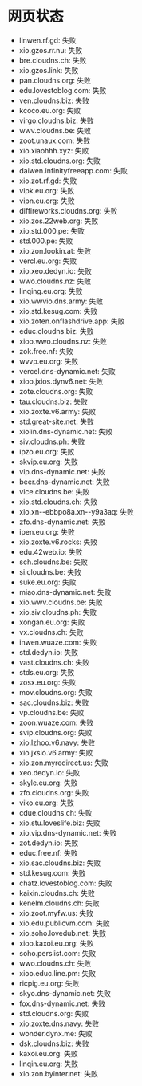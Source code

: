 # 网页状态
- linwen.rf.gd: 失败
- xio.gzos.rr.nu: 失败
- bre.cloudns.ch: 失败
- xio.gzos.link: 失败
- pan.cloudns.org: 失败
- edu.lovestoblog.com: 失败
- ven.cloudns.biz: 失败
- kcoco.eu.org: 失败
- virgo.cloudns.biz: 失败
- wwv.cloudns.be: 失败
- zoot.unaux.com: 失败
- xio.xiaohhh.xyz: 失败
- xio.std.cloudns.org: 失败
- daiwen.infinityfreeapp.com: 失败
- xio.zot.rf.gd: 失败
- vipk.eu.org: 失败
- vipn.eu.org: 失败
- diffireworks.cloudns.org: 失败
- xio.zos.22web.org: 失败
- xio.std.000.pe: 失败
- std.000.pe: 失败
- xio.zon.lookin.at: 失败
- vercl.eu.org: 失败
- xio.xeo.dedyn.io: 失败
- wwo.cloudns.nz: 失败
- linqing.eu.org: 失败
- xio.wwvio.dns.army: 失败
- xio.std.kesug.com: 失败
- xio.zoten.onflashdrive.app: 失败
- educ.cloudns.biz: 失败
- xioo.wwo.cloudns.nz: 失败
- zok.free.nf: 失败
- wvvp.eu.org: 失败
- vercel.dns-dynamic.net: 失败
- xioo.jxios.dynv6.net: 失败
- zote.cloudns.org: 失败
- tau.cloudns.biz: 失败
- xio.zoxte.v6.army: 失败
- std.great-site.net: 失败
- xiolin.dns-dynamic.net: 失败
- siv.cloudns.ph: 失败
- ipzo.eu.org: 失败
- skvip.eu.org: 失败
- vip.dns-dynamic.net: 失败
- beer.dns-dynamic.net: 失败
- vice.cloudns.be: 失败
- xio.std.cloudns.ch: 失败
- xio.xn--ebbpo8a.xn--y9a3aq: 失败
- zfo.dns-dynamic.net: 失败
- ipen.eu.org: 失败
- xio.zoxte.v6.rocks: 失败
- edu.42web.io: 失败
- sch.cloudns.be: 失败
- si.cloudns.be: 失败
- suke.eu.org: 失败
- miao.dns-dynamic.net: 失败
- xio.wwv.cloudns.be: 失败
- xio.siv.cloudns.ph: 失败
- xongan.eu.org: 失败
- vx.cloudns.ch: 失败
- inwen.wuaze.com: 失败
- std.dedyn.io: 失败
- vast.cloudns.ch: 失败
- stds.eu.org: 失败
- zosx.eu.org: 失败
- mov.cloudns.org: 失败
- sac.cloudns.biz: 失败
- vp.cloudns.be: 失败
- zoon.wuaze.com: 失败
- svip.cloudns.org: 失败
- xio.lzhoo.v6.navy: 失败
- xio.jxsio.v6.army: 失败
- xio.zon.myredirect.us: 失败
- xeo.dedyn.io: 失败
- skyle.eu.org: 失败
- zfo.cloudns.org: 失败
- viko.eu.org: 失败
- cdue.cloudns.ch: 失败
- xio.stu.loveslife.biz: 失败
- xio.vip.dns-dynamic.net: 失败
- zot.dedyn.io: 失败
- educ.free.nf: 失败
- xio.sac.cloudns.biz: 失败
- std.kesug.com: 失败
- chatz.lovestoblog.com: 失败
- kaixin.cloudns.ch: 失败
- kenelm.cloudns.ch: 失败
- xio.zoot.myfw.us: 失败
- xio.edu.publicvm.com: 失败
- xio.soho.lovedub.net: 失败
- xioo.kaxoi.eu.org: 失败
- soho.perslist.com: 失败
- wwo.cloudns.ch: 失败
- xioo.educ.line.pm: 失败
- ricpig.eu.org: 失败
- skyo.dns-dynamic.net: 失败
- fox.dns-dynamic.net: 失败
- std.cloudns.org: 失败
- xio.zoxte.dns.navy: 失败
- wonder.dynx.me: 失败
- dsk.cloudns.biz: 失败
- kaxoi.eu.org: 失败
- linqin.eu.org: 失败
- xio.zon.byinter.net: 失败
